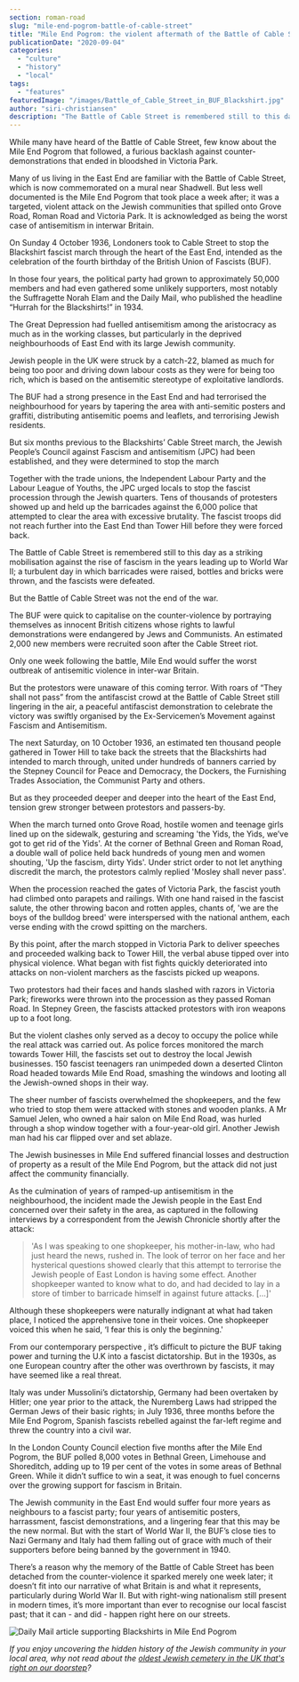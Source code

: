 ```yaml
---
section: roman-road
slug: "mile-end-pogrom-battle-of-cable-street"
title: "Mile End Pogrom: the violent aftermath of the Battle of Cable Street"
publicationDate: "2020-09-04"
categories: 
  - "culture"
  - "history"
  - "local"
tags: 
  - "features"
featuredImage: "/images/Battle_of_Cable_Street_in_BUF_Blackshirt.jpg"
author: "siri-christiansen"
description: "The Battle of Cable Street is remembered still to this day as a striking mobilisation against the rise of fascism in the years leading up to World War II; a turbulent day in which barricades were raised, bottles and bricks were thrown, and the fascists were defeated."
---
```


While many have heard of the Battle of Cable Street, few know about the Mile End Pogrom that followed, a furious backlash against counter-demonstrations that ended in bloodshed in Victoria Park.

Many of us living in the East End are familiar with the Battle of Cable Street, which is now commemorated on a mural near Shadwell. But less well documented is the Mile End Pogrom that took place a week after; it was a targeted, violent attack on the Jewish communities that spilled onto Grove Road, Roman Road and Victoria Park. It is acknowledged as being the worst case of antisemitism in interwar Britain. 

On Sunday 4 October 1936, Londoners took to Cable Street to stop the Blackshirt fascist march through the heart of the East End, intended as the celebration of the fourth birthday of the British Union of Fascists (BUF). 

In those four years, the political party had grown to approximately 50,000 members and had even gathered some unlikely supporters, most notably the Suffragette Norah Elam and the Daily Mail, who published the headline “Hurrah for the Blackshirts!” in 1934.

The Great Depression had fuelled antisemitism among the aristocracy as much as in the working classes, but particularly in the deprived neighbourhoods of East End with its large Jewish community. 

Jewish people in the UK were struck by a catch-22, blamed as much for being too poor and driving down labour costs as they were for being too rich, which is based on the antisemitic stereotype of exploitative landlords.

The BUF had a strong presence in the East End and had terrorised the neighbourhood for years by tapering the area with anti-semitic posters and graffiti, distributing antisemitic poems and leaflets, and terrorising Jewish residents. 

But six months previous to the Blackshirts’ Cable Street march, the Jewish People’s Council against Fascism and antisemitism (JPC) had been established, and they were determined to stop the march

Together with the trade unions, the Independent Labour Party and the Labour League of Youths, the JPC urged locals to stop the fascist procession through the Jewish quarters. Tens of thousands of protesters showed up and held up the barricades against the 6,000 police that attempted to clear the area with excessive brutality. The fascist troops did not reach further into the East End than Tower Hill before they were forced back.

The Battle of Cable Street is remembered still to this day as a striking mobilisation against the rise of fascism in the years leading up to World War II; a turbulent day in which barricades were raised, bottles and bricks were thrown, and the fascists were defeated.

But the Battle of Cable Street was not the end of the war. 

The BUF were quick to capitalise on the counter-violence by portraying themselves as innocent British citizens whose rights to lawful demonstrations were endangered by Jews and Communists. An estimated 2,000 new members were recruited soon after the Cable Street riot.

Only one week following the battle, Mile End would suffer the worst outbreak of antisemitic violence in inter-war Britain.

But the protestors were unaware of this coming terror. With roars of “They shall not pass” from the antifascist crowd at the Battle of Cable Street still lingering in the air, a peaceful antifascist demonstration to celebrate the victory was swiftly organised by the Ex-Servicemen’s Movement against Fascism and Antisemitism.

The next Saturday, on 10 October 1936, an estimated ten thousand people gathered in Tower Hill to take back the streets that the Blackshirts had intended to march through, united under hundreds of banners carried by the Stepney Council for Peace and Democracy, the Dockers, the Furnishing Trades Association, the Communist Party and others.

But as they proceeded deeper and deeper into the heart of the East End, tension grew stronger between protestors and passers-by.

When the march turned onto Grove Road, hostile women and teenage girls lined up on the sidewalk, gesturing and screaming 'the Yids, the Yids, we’ve got to get rid of the Yids'. At the corner of Bethnal Green and Roman Road, a double wall of police held back hundreds of young men and women shouting, 'Up the fascism, dirty Yids'. Under strict order to not let anything discredit the march, the protestors calmly replied 'Mosley shall never pass'.

When the procession reached the gates of Victoria Park, the fascist youth had climbed onto parapets and railings. With one hand raised in the fascist salute, the other throwing bacon and rotten apples, chants of, 'we are the boys of the bulldog breed' were interspersed with the national anthem, each verse ending with the crowd spitting on the marchers.

By this point, after the march stopped in Victoria Park to deliver speeches and proceeded walking back to Tower Hill, the verbal abuse tipped over into physical violence. What began with fist fights quickly deteriorated into attacks on non-violent marchers as the fascists picked up weapons.

Two protestors had their faces and hands slashed with razors in Victoria Park; fireworks were thrown into the procession as they passed Roman Road. In Stepney Green, the fascists attacked protestors with iron weapons up to a foot long.

But the violent clashes only served as a decoy to occupy the police while the real attack was carried out. As police forces monitored the march towards Tower Hill, the fascists set out to destroy the local Jewish businesses. 150 fascist teenagers ran unimpeded down a deserted Clinton Road headed towards Mile End Road, smashing the windows and looting all the Jewish-owned shops in their way. 

The sheer number of fascists overwhelmed the shopkeepers, and the few who tried to stop them were attacked with stones and wooden planks. A Mr Samuel Jelen, who owned a hair salon on Mile End Road, was hurled through a shop window together with a four-year-old girl. Another Jewish man had his car flipped over and set ablaze.

The Jewish businesses in Mile End suffered financial losses and destruction of property as a result of the Mile End Pogrom, but the attack did not just affect the community financially.

As the culmination of years of ramped-up antisemitism in the neighbourhood, the incident made the Jewish people in the East End concerned over their safety in the area, as captured in the following interviews by a correspondent from the Jewish Chronicle shortly after the attack:

> 'As I was speaking to one shopkeeper, his mother-in-law, who had just heard the news, rushed in. The look of terror on her face and her hysterical questions showed clearly that this attempt to terrorise the Jewish people of East London is having some effect. Another shopkeeper wanted to know what to do, and had decided to lay in a store of timber to barricade himself in against future attacks. \[...\]'

Although these shopkeepers were naturally indignant at what had taken place, I noticed the apprehensive tone in their voices. One shopkeeper voiced this when he said, ‘I fear this is only the beginning.'

From our contemporary perspective , it’s difficult to picture the BUF taking power and turning the U.K into a fascist dictatorship. But in the 1930s, as one European country after the other was overthrown by fascists, it may have seemed like a real threat.

Italy was under Mussolini’s dictatorship, Germany had been overtaken by Hitler; one year prior to the attack, the Nuremberg Laws had stripped the German Jews of their basic rights; in July 1936, three months before the Mile End Pogrom, Spanish fascists rebelled against the far-left regime and threw the country into a civil war.

In the London County Council election five months after the Mile End Pogrom, the BUF polled 8,000 votes in Bethnal Green, Limehouse and Shoreditch, adding up to 19 per cent of the votes in some areas of Bethnal Green. While it didn’t suffice to win a seat, it was enough to fuel concerns over the growing support for fascism in Britain.

The Jewish community in the East End would suffer four more years as neighbours to a fascist party; four years of antisemitic posters, harrassment, fascist demonstrations, and a lingering fear that this may be the new normal. But with the start of World War II, the BUF’s close ties to Nazi Germany and Italy had them falling out of grace with much of their supporters before being banned by the government in 1940.

There’s a reason why the memory of the Battle of Cable Street has been detached from the counter-violence it sparked merely one week later; it doesn’t fit into our narrative of what Britain is and what it represents, particularly during World War II. But with right-wing nationalism still present in modern times, it’s more important than ever to recognise our local fascist past; that it can - and did - happen right here on our streets.

![Daily Mail article supporting Blackshirts in Mile End Pogrom](/images/Daily-Mail-Article-supporting-Blackshirts-1024x453.jpg)

_If you enjoy uncovering the hidden history of the Jewish community in your local area, why not read about the [oldest Jewish cemetery in the UK that's right on our doorstep](https://romanroadlondon.com/velho-cemetery-mile-end-jewish-history/)?_
